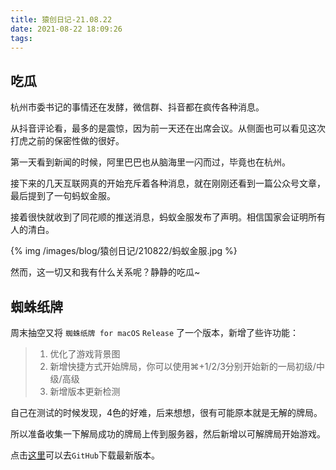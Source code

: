 ```yaml
---
title: 猿创日记-21.08.22
date: 2021-08-22 18:09:26
tags:
---
```


## 吃瓜

杭州市委书记的事情还在发酵，微信群、抖音都在疯传各种消息。

从抖音评论看，最多的是震惊，因为前一天还在出席会议。从侧面也可以看见这次打虎之前的保密性做的很好。

第一天看到新闻的时候，阿里巴巴也从脑海里一闪而过，毕竟也在杭州。

接下来的几天互联网真的开始充斥着各种消息，就在刚刚还看到一篇公众号文章，最后提到了一句蚂蚁金服。

接着很快就收到了同花顺的推送消息，蚂蚁金服发布了声明。相信国家会证明所有人的清白。

<!--more-->

{% img /images/blog/猿创日记/210822/蚂蚁金服.jpg %}

然而，这一切又和我有什么关系呢？静静的吃瓜~

## 蜘蛛纸牌
周末抽空又将 `蜘蛛纸牌 for macOS` `Release` 了一个版本，新增了些许功能：

> 1. 优化了游戏背景图
> 2. 新增快捷方式开始牌局，你可以使用⌘+1/2/3分别开始新的一局初级/中级/高级
> 3. 新增版本更新检测

自己在测试的时候发现，4色的好难，后来想想，很有可能原本就是无解的牌局。

所以准备收集一下解局成功的牌局上传到服务器，然后新增以可解牌局开始游戏。

点击[这里](https://github.com/KelvinQQ/SpiderCard)可以去`GitHub`下载最新版本。
